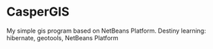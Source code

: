 # CasperGIS
My simple gis program based on NetBeans Platform.
Destiny learning: hibernate, geotools, NetBeans Platform
